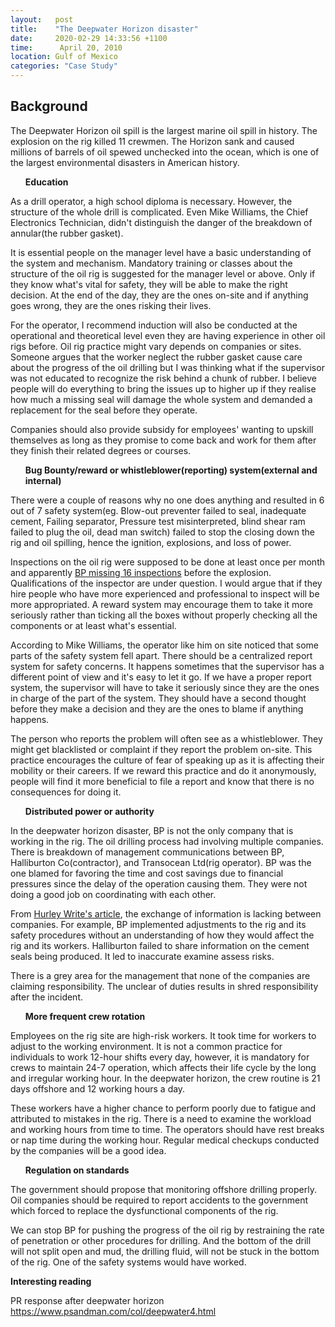 ```yaml
---
layout:   post
title:    "The Deepwater Horizon disaster"
date:     2020-02-29 14:33:56 +1100
time:      April 20, 2010
location: Gulf of Mexico
categories: "Case Study"
---
```

<h2>Background</h2>
The Deepwater Horizon oil spill is the largest marine oil spill in history. The explosion on the rig killed 11 crewmen. The Horizon sank and caused millions of barrels of oil spewed unchecked into the ocean, which is one of the largest environmental disasters in American history.

<ul><b>Education</b></ul>
As a drill operator, a high school diploma is necessary. However, the structure of the whole drill is complicated. Even Mike Williams, the Chief Electronics Technician, didn't distinguish the danger of the breakdown of annular(the rubber gasket). 

It is essential people on the manager level have a basic understanding of the system and mechanism. Mandatory training or classes about the structure of the oil rig is suggested for the manager level or above. Only if they know what's vital for safety, they will be able to make the right decision. At the end of the day, they are the ones on-site and if anything goes wrong, they are the ones risking their lives. 

For the operator, I recommend induction will also be conducted at the operational and theoretical level even they are having experience in other oil rigs before. Oil rig practice might vary depends on companies or sites. 
Someone argues that the worker neglect the rubber gasket cause care about the progress of the oil drilling but I was thinking what if the supervisor was not educated to recognize the risk behind a chunk of rubber. I believe people will do everything to bring the issues up to higher up if they realise how much a missing seal will damage the whole system and demanded a replacement for the seal before they operate. 

Companies should also provide subsidy for employees' wanting to upskill themselves as long as they promise to come back and work for them after they finish their related degrees or courses.

<ul><b>Bug Bounty/reward or whistleblower(reporting) system(external and internal)</b></ul>
There were a couple of reasons why no one does anything and resulted in 6 out of 7 safety system(eg. Blow-out preventer failed to seal, inadequate cement, Failing separator, Pressure test misinterpreted, blind shear ram failed to plug the oil, dead man switch) failed to stop the closing down the rig and oil spilling, hence the ignition, explosions, and loss of power.

Inspections on the oil rig were supposed to be done at least once per month and apparently <a href="https://www.cbsnews.com/news/bp-rig-missed-16-inspections-before-explosion/">BP missing 16 inspections</a> before the explosion. Qualifications of the inspector are under question. I would argue that if they hire people who have more experienced and professional to inspect will be more appropriated. A reward system may encourage them to take it more seriously rather than ticking all the boxes without properly checking all the components or at least what's essential.

According to Mike Williams, the operator like him on site noticed that some parts of the safety system fell apart. There should be a centralized report system for safety concerns. It happens sometimes that the supervisor has a different point of view and it's easy to let it go. If we have a proper report system, the supervisor will have to take it seriously since they are the ones in charge of the part of the system. They should have a second thought before they make a decision and they are the ones to blame if anything happens.

The person who reports the problem will often see as a whistleblower. They might get blacklisted or complaint if they report the problem on-site. This practice encourages the culture of fear of speaking up as it is affecting their mobility or their careers. If we reward this practice and do it anonymously, people will find it more beneficial to file a report and know that there is no consequences for doing it.


<ul><b>Distributed power or authority</b></ul>
In the deepwater horizon disaster, BP is not the only company that is working in the rig. The oil drilling process had involving multiple companies. There is breakdown of management communications between BP, Halliburton Co(contractor), and Transocean Ltd(rig operator). BP was the one blamed for favoring the time and cost savings due to financial pressures since the delay of the operation causing them. They were not doing a good job on coordinating with each other. 

From <a href="https://www.hurleywrite.com/Blog/84835/The-BP-Oil-Spill-in-the-Gulf-of-Mexico-Largely-Due-to-Communication-Failures">Hurley Write's article</a>, the exchange of information is lacking between companies. For example, BP implemented adjustments to the rig and its safety procedures without an understanding of how they would affect the rig and its workers. Halliburton failed to share information on the cement seals being produced. It led to inaccurate examine assess risks.

There is a grey area for the management that none of the companies are claiming responsibility. The unclear of duties results in shred responsibility after the incident. 

<ul><b>More frequent crew rotation</b></ul>
Employees on the rig site are high-risk workers. It took time for workers to adjust to the working environment. It is not a common practice for individuals to work 12-hour shifts every day, however, it is mandatory for crews to maintain 24-7 operation, which affects their life cycle by the long and irregular working hour. In the deepwater horizon, the crew routine is 21 days offshore and 12 working hours a day.

These workers have a higher chance to perform poorly due to fatigue and attributed to mistakes in the rig. There is a need to examine the workload and working hours from time to time. The operators should have rest breaks or nap time during the working hour. Regular medical checkups conducted by the companies will be a good idea.

<ul><b>Regulation on standards</b></ul>
The government should propose that monitoring offshore drilling properly. Oil companies should be required to report accidents to the government which forced to replace the dysfunctional components of the rig.

We can stop BP for pushing the progress of the oil rig by restraining the rate of penetration or other procedures for drilling. And the bottom of the drill will not split open and mud, the drilling fluid, will not be stuck in the bottom of the rig. One of the safety systems would have worked.


<b>Interesting reading</b>

PR response after deepwater horizon
https://www.psandman.com/col/deepwater4.html
